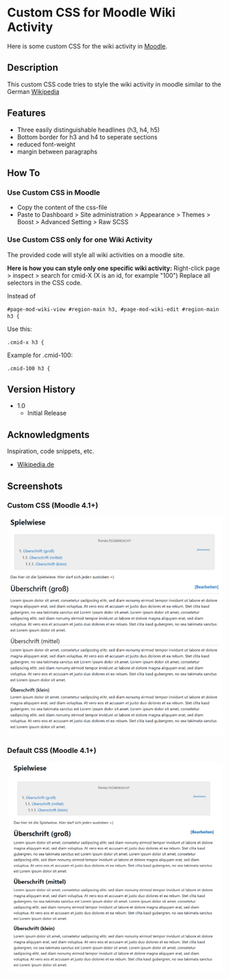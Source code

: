 # Custom CSS for Moodle Wiki Activity

Here is some custom CSS for the wiki activity in [Moodle](https://moodle.org/).

## Description

This custom CSS code tries to style the wiki activity in moodle similar to the German [Wikipedia](https://de.wikipedia.org/wiki/Wikipedia)

## Features
* Three easily distinguishable headlines (h3, h4, h5)
* Bottom border for h3 and h4 to seperate sections
* reduced font-weight
* margin between paragraphs

## How To

### Use Custom CSS in Moodle
* Copy the content of the css-file
* Paste to Dashboard > Site administration > Appearance > Themes > Boost > Advanced Setting > Raw SCSS

### Use Custom CSS only for one Wiki Activity

The provided code will style all wiki activities on a moodle site.

**Here is how you can style only one specific wiki activity:**
Right-click page > inspect > search for cmid-X (X is an id, for example "100")
Replace all selectors in the CSS code.

Instead of
```
#page-mod-wiki-view #region-main h3, #page-mod-wiki-edit #region-main h3 {
```
Use this:
```
.cmid-x h3 {
```
Example for .cmid-100:
```
.cmid-100 h3 {
```

## Version History

* 1.0
    * Initial Release

## Acknowledgments

Inspiration, code snippets, etc.
* [Wikipedia.de](https://de.wikipedia.org/)

## Screenshots

### Custom CSS (Moodle 4.1+)
![image](https://github.com/margomius/moodle-wiki-custom-css/blob/main/Screenshots/Wiki_Custom.PNG?raw=true)

### Default CSS (Moodle 4.1+)
![image](https://github.com/margomius/moodle-wiki-custom-css/blob/main/Screenshots/Wiki_Default.PNG?raw=true)
